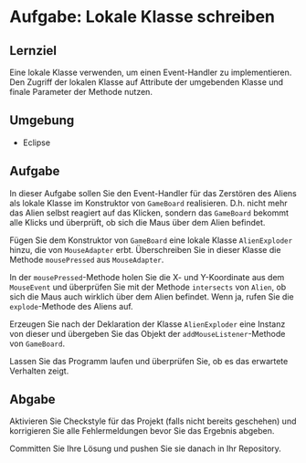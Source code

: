 # Aufgabe: Lokale Klasse schreiben

## Lernziel

Eine lokale Klasse verwenden, um einen Event-Handler zu implementieren. Den Zugriff der lokalen Klasse auf Attribute der umgebenden Klasse und finale Parameter der Methode nutzen.


## Umgebung

  * Eclipse


## Aufgabe

In dieser Aufgabe sollen Sie den Event-Handler für das Zerstören des Aliens als lokale Klasse im Konstruktor von `GameBoard` realisieren. D.h. nicht mehr das Alien selbst reagiert auf das Klicken, sondern das `GameBoard` bekommt alle Klicks und überprüft, ob sich die Maus über dem Alien befindet.

Fügen Sie dem Konstruktor von `GameBoard` eine lokale Klasse `AlienExploder` hinzu, die von `MouseAdapter` erbt. Überschreiben Sie in dieser Klasse die Methode `mousePressed` aus `MouseAdapter`.

In der `mousePressed`-Methode holen Sie die X- und Y-Koordinate aus dem `MouseEvent` und überprüfen Sie mit der Methode `intersects` von `Alien`, ob sich die Maus auch wirklich über dem Alien befindet. Wenn ja, rufen Sie die `explode`-Methode des Aliens auf.

Erzeugen Sie nach der Deklaration der Klasse `AlienExploder` eine Instanz von dieser und übergeben Sie das Objekt der `addMouseListener`-Methode von `GameBoard`.

Lassen Sie das Programm laufen und überprüfen Sie, ob es das erwartete Verhalten zeigt.


## Abgabe

Aktivieren Sie Checkstyle für das Projekt (falls nicht bereits geschehen) und korrigieren Sie alle Fehlermeldungen bevor Sie das Ergebnis abgeben.

Committen Sie Ihre Lösung und pushen Sie sie danach in Ihr Repository.
